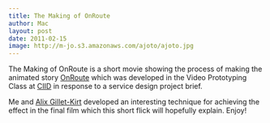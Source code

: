 ```yaml
---
title: The Making of OnRoute
author: Mac
layout: post
date: 2011-02-15
image: http://m-jo.s3.amazonaws.com/ajoto/ajoto.jpg
---
```

The Making of OnRoute is a short movie showing the process of making the animated story [OnRoute][1] which was developed in the Video Prototyping Class at [CIID][2] in response to a service design project brief. 

Me and [Alix Gillet-Kirt][3] developed an interesting technique for achieving the effect in the final film which this short flick will hopefully explain. Enjoy!

 [1]: /2011/03/03/onroute/
 [2]: http://www.ciid.dk
 [3]: http://theeyeofalix.wordpress.com/